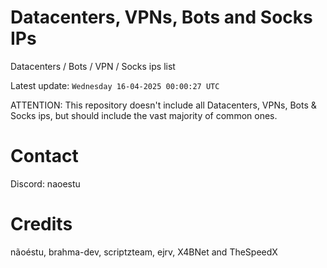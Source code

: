 # Datacenters, VPNs, Bots and Socks IPs
 
Datacenters / Bots / VPN / Socks ips list

Latest update: `Wednesday 16-04-2025 00:00:27 UTC` 

ATTENTION: This repository doesn't include all Datacenters, VPNs, Bots & Socks ips, 
but should include the vast majority of common ones.

# Contact
Discord: naoestu

# Credits
nãoéstu, brahma-dev, scriptzteam, ejrv, X4BNet and TheSpeedX
